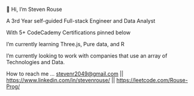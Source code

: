 👋 Hi, I’m Steven Rouse

A 3rd Year self-guided Full-stack Engineer and Data Analyst

 With 5+ CodeCademy Certifications pinned below
 
 I’m currently learning Three.js, Pure data, and R
 
 I’m currently looking to work with companies that use an array of Technologies and Data.
 
 How to reach me ... stevenr2049@gmail.com || https://www.linkedin.com/in/stevenrouse/ || https://leetcode.com/Rouse-Prog/

<!---
ROUSE-prog/ROUSE-prog is a ✨ special ✨ repository because its `README.md` (this file) appears on your GitHub profile.
You can click the Preview link to take a look at your changes.
--->

